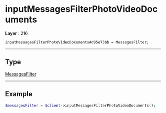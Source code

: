 # inputMessagesFilterPhotoVideoDocuments

**Layer** : 216

```tl
inputMessagesFilterPhotoVideoDocuments#d95e73bb = MessagesFilter;
```

---

## Type

[MessagesFilter](type/MessagesFilter)

---

## Example

```php
$messagesFilter = $client->inputMessagesFilterPhotoVideoDocuments();
```